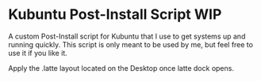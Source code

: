 # Kubuntu Post-Install Script WIP
A custom Post-Install script for Kubuntu that I use to get systems up and running quickly.
This script is only meant to be used by me, but feel free to use it if you like it.

Apply the .latte layout located on the Desktop once latte dock opens.

